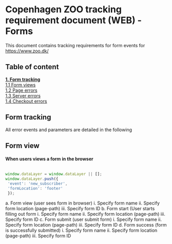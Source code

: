 # Copenhagen ZOO tracking requirement document (WEB) - Forms
This document contains tracking requirements for form events for https://www.zoo.dk/

## Table of content
[**1. Form tracking**](#error-tracking) <br/>
[1.1 Form views](#form-view) <br/>
[1.2 Page errors](#page-errors) <br/>
[1.3 Server errors](#server-errors) <br/>
[1.4 Checkout errors](#checkout-errors) <br/>


## Form tracking
All error events and parameters are detailed in the following

## Form view
#### When users views a form in the browser    

````javascript

window.dataLayer = window.dataLayer || [];
window.dataLayer.push({
 'event': 'new_subscriber',
 'formLocation': 'footer'
 });
````

a.	Form view (user sees form in browser)
i.	Specify form name 
ii.	Specify form location (page-path)
iii.	Specify form ID 
b.	Form start (User starts filling out form 
i.	Specify form name 
ii.	Specify form location (page-path)
iii.	Specify form ID 
c.	Form submit (user submit form)
i.	Specify form name 
ii.	Specify form location (page-path)
iii.	Specify form ID 
d.	Form success (form is successfully submitted)
i.	Specify form name 
ii.	Specify form location (page-path)
iii.	Specify form ID 
